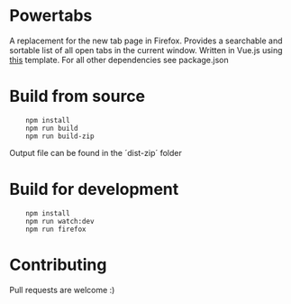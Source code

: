 # Powertabs

A replacement for the new tab page in Firefox. Provides a searchable and sortable list of all open tabs in the current window.
Written in Vue.js using [this](https://github.com/Kocal/vue-web-extension) template. For all other dependencies see package.json  

# Build from source
        npm install
        npm run build
        npm run build-zip
Output file can be found in the ´dist-zip´ folder

# Build for development
        npm install
        npm run watch:dev
        npm run firefox
        
# Contributing
Pull requests are welcome :)
 
